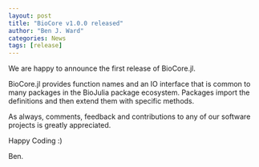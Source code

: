 ```yaml
---
layout: post
title: "BioCore v1.0.0 released"
author: "Ben J. Ward"
categories: News
tags: [release]
---
```


We are happy to announce the first release of BioCore.jl.

BioCore.jl provides function names and an IO interface that is common to many
packages in the BioJulia package ecosystem.
Packages import the definitions and then extend them with specific methods.

As always, comments, feedback and contributions to any of our software projects
is greatly appreciated.

Happy Coding :)

Ben.
